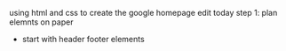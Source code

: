 using html and css to create the google homepage edit today
step 1: plan elemnts on paper
- start with header footer elements
